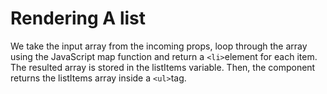 # Rendering A list

We take the input array from the incoming props, loop through the array using the JavaScript map function and return a ```<li>```element for each item.
The resulted array is stored in the listItems variable.
Then, the component returns the listItems array inside a ```<ul>```tag.

